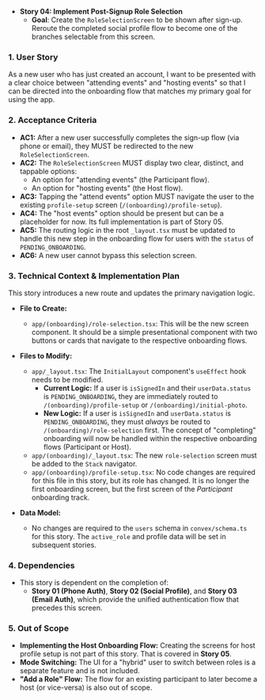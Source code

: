 - **Story 04: Implement Post-Signup Role Selection**
  - **Goal**: Create the `RoleSelectionScreen` to be shown after sign-up. Reroute the completed social profile flow to become one of the branches selectable from this screen.

### 1. User Story

As a new user who has just created an account, I want to be presented with a clear choice between "attending events" and "hosting events" so that I can be directed into the onboarding flow that matches my primary goal for using the app.

### 2. Acceptance Criteria

- **AC1:** After a new user successfully completes the sign-up flow (via phone or email), they MUST be redirected to the new `RoleSelectionScreen`.
- **AC2:** The `RoleSelectionScreen` MUST display two clear, distinct, and tappable options:
  - An option for "attending events" (the Participant flow).
  - An option for "hosting events" (the Host flow).
- **AC3:** Tapping the "attend events" option MUST navigate the user to the existing `profile-setup` screen (`/(onboarding)/profile-setup`).
- **AC4:** The "host events" option should be present but can be a placeholder for now. Its full implementation is part of Story 05.
- **AC5:** The routing logic in the root `_layout.tsx` must be updated to handle this new step in the onboarding flow for users with the `status` of `PENDING_ONBOARDING`.
- **AC6:** A new user cannot bypass this selection screen.

### 3. Technical Context & Implementation Plan

This story introduces a new route and updates the primary navigation logic.

- **File to Create:**
  - `app/(onboarding)/role-selection.tsx`: This will be the new screen component. It should be a simple presentational component with two buttons or cards that navigate to the respective onboarding flows.

- **Files to Modify:**
  - `app/_layout.tsx`: The `InitialLayout` component's `useEffect` hook needs to be modified.
    - **Current Logic:** If a user is `isSignedIn` and their `userData.status` is `PENDING_ONBOARDING`, they are immediately routed to `/(onboarding)/profile-setup` or `/(onboarding)/initial-photo`.
    - **New Logic:** If a user is `isSignedIn` and `userData.status` is `PENDING_ONBOARDING`, they must _always_ be routed to `/(onboarding)/role-selection` first. The concept of "completing" onboarding will now be handled within the respective onboarding flows (Participant or Host).
  - `app/(onboarding)/_layout.tsx`: The new `role-selection` screen must be added to the `Stack` navigator.
  - `app/(onboarding)/profile-setup.tsx`: No code changes are required for this file in this story, but its role has changed. It is no longer the first onboarding screen, but the first screen of the _Participant_ onboarding track.

- **Data Model:**
  - No changes are required to the `users` schema in `convex/schema.ts` for this story. The `active_role` and profile data will be set in subsequent stories.

### 4. Dependencies

- This story is dependent on the completion of:
  - **Story 01 (Phone Auth)**, **Story 02 (Social Profile)**, and **Story 03 (Email Auth)**, which provide the unified authentication flow that precedes this screen.

### 5. Out of Scope

- **Implementing the Host Onboarding Flow:** Creating the screens for host profile setup is not part of this story. That is covered in **Story 05**.
- **Mode Switching:** The UI for a "hybrid" user to switch between roles is a separate feature and is not included.
- **"Add a Role" Flow:** The flow for an existing participant to later become a host (or vice-versa) is also out of scope.
